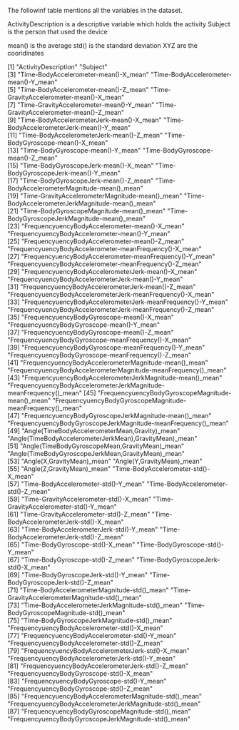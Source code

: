 The followinf table mentions all the variables in the dataset.
 
ActivityDescription is a descriptive variable which holds the activity
Subject is the person that used the device

mean() is the average 
std() is the standard deviation
XYZ are the cooridinates 
 
 
 
 [1] "ActivityDescription"                                               "Subject"                                                          
 [3] "Time-BodyAccelerometer-mean()-X_mean"                              "Time-BodyAccelerometer-mean()-Y_mean"                             
 [5] "Time-BodyAccelerometer-mean()-Z_mean"                              "Time-GravityAccelerometer-mean()-X_mean"                          
 [7] "Time-GravityAccelerometer-mean()-Y_mean"                           "Time-GravityAccelerometer-mean()-Z_mean"                          
 [9] "Time-BodyAccelerometerJerk-mean()-X_mean"                          "Time-BodyAccelerometerJerk-mean()-Y_mean"                         
[11] "Time-BodyAccelerometerJerk-mean()-Z_mean"                          "Time-BodyGyroscope-mean()-X_mean"                                 
[13] "Time-BodyGyroscope-mean()-Y_mean"                                  "Time-BodyGyroscope-mean()-Z_mean"                                 
[15] "Time-BodyGyroscopeJerk-mean()-X_mean"                              "Time-BodyGyroscopeJerk-mean()-Y_mean"                             
[17] "Time-BodyGyroscopeJerk-mean()-Z_mean"                              "Time-BodyAccelerometerMagnitude-mean()_mean"                      
[19] "Time-GravityAccelerometerMagnitude-mean()_mean"                    "Time-BodyAccelerometerJerkMagnitude-mean()_mean"                  
[21] "Time-BodyGyroscopeMagnitude-mean()_mean"                           "Time-BodyGyroscopeJerkMagnitude-mean()_mean"                      
[23] "FrequencyuencyBodyAccelerometer-mean()-X_mean"                     "FrequencyuencyBodyAccelerometer-mean()-Y_mean"                    
[25] "FrequencyuencyBodyAccelerometer-mean()-Z_mean"                     "FrequencyuencyBodyAccelerometer-meanFrequency()-X_mean"           
[27] "FrequencyuencyBodyAccelerometer-meanFrequency()-Y_mean"            "FrequencyuencyBodyAccelerometer-meanFrequency()-Z_mean"           
[29] "FrequencyuencyBodyAccelerometerJerk-mean()-X_mean"                 "FrequencyuencyBodyAccelerometerJerk-mean()-Y_mean"                
[31] "FrequencyuencyBodyAccelerometerJerk-mean()-Z_mean"                 "FrequencyuencyBodyAccelerometerJerk-meanFrequency()-X_mean"       
[33] "FrequencyuencyBodyAccelerometerJerk-meanFrequency()-Y_mean"        "FrequencyuencyBodyAccelerometerJerk-meanFrequency()-Z_mean"       
[35] "FrequencyuencyBodyGyroscope-mean()-X_mean"                         "FrequencyuencyBodyGyroscope-mean()-Y_mean"                        
[37] "FrequencyuencyBodyGyroscope-mean()-Z_mean"                         "FrequencyuencyBodyGyroscope-meanFrequency()-X_mean"               
[39] "FrequencyuencyBodyGyroscope-meanFrequency()-Y_mean"                "FrequencyuencyBodyGyroscope-meanFrequency()-Z_mean"               
[41] "FrequencyuencyBodyAccelerometerMagnitude-mean()_mean"              "FrequencyuencyBodyAccelerometerMagnitude-meanFrequency()_mean"    
[43] "FrequencyuencyBodyAccelerometerJerkMagnitude-mean()_mean"          "FrequencyuencyBodyAccelerometerJerkMagnitude-meanFrequency()_mean"
[45] "FrequencyuencyBodyGyroscopeMagnitude-mean()_mean"                  "FrequencyuencyBodyGyroscopeMagnitude-meanFrequency()_mean"        
[47] "FrequencyuencyBodyGyroscopeJerkMagnitude-mean()_mean"              "FrequencyuencyBodyGyroscopeJerkMagnitude-meanFrequency()_mean"    
[49] "Angle(TimeBodyAccelerometerMean,Gravity)_mean"                     "Angle(TimeBodyAccelerometerJerkMean),GravityMean)_mean"           
[51] "Angle(TimeBodyGyroscopeMean,GravityMean)_mean"                     "Angle(TimeBodyGyroscopeJerkMean,GravityMean)_mean"                
[53] "Angle(X,GravityMean)_mean"                                         "Angle(Y,GravityMean)_mean"                                        
[55] "Angle(Z,GravityMean)_mean"                                         "Time-BodyAccelerometer-std()-X_mean"                              
[57] "Time-BodyAccelerometer-std()-Y_mean"                               "Time-BodyAccelerometer-std()-Z_mean"                              
[59] "Time-GravityAccelerometer-std()-X_mean"                            "Time-GravityAccelerometer-std()-Y_mean"                           
[61] "Time-GravityAccelerometer-std()-Z_mean"                            "Time-BodyAccelerometerJerk-std()-X_mean"                          
[63] "Time-BodyAccelerometerJerk-std()-Y_mean"                           "Time-BodyAccelerometerJerk-std()-Z_mean"                          
[65] "Time-BodyGyroscope-std()-X_mean"                                   "Time-BodyGyroscope-std()-Y_mean"                                  
[67] "Time-BodyGyroscope-std()-Z_mean"                                   "Time-BodyGyroscopeJerk-std()-X_mean"                              
[69] "Time-BodyGyroscopeJerk-std()-Y_mean"                               "Time-BodyGyroscopeJerk-std()-Z_mean"                              
[71] "Time-BodyAccelerometerMagnitude-std()_mean"                        "Time-GravityAccelerometerMagnitude-std()_mean"                    
[73] "Time-BodyAccelerometerJerkMagnitude-std()_mean"                    "Time-BodyGyroscopeMagnitude-std()_mean"                           
[75] "Time-BodyGyroscopeJerkMagnitude-std()_mean"                        "FrequencyuencyBodyAccelerometer-std()-X_mean"                     
[77] "FrequencyuencyBodyAccelerometer-std()-Y_mean"                      "FrequencyuencyBodyAccelerometer-std()-Z_mean"                     
[79] "FrequencyuencyBodyAccelerometerJerk-std()-X_mean"                  "FrequencyuencyBodyAccelerometerJerk-std()-Y_mean"                 
[81] "FrequencyuencyBodyAccelerometerJerk-std()-Z_mean"                  "FrequencyuencyBodyGyroscope-std()-X_mean"                         
[83] "FrequencyuencyBodyGyroscope-std()-Y_mean"                          "FrequencyuencyBodyGyroscope-std()-Z_mean"                         
[85] "FrequencyuencyBodyAccelerometerMagnitude-std()_mean"               "FrequencyuencyBodyAccelerometerJerkMagnitude-std()_mean"          
[87] "FrequencyuencyBodyGyroscopeMagnitude-std()_mean"                   "FrequencyuencyBodyGyroscopeJerkMagnitude-std()_mean"              
